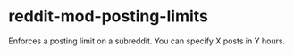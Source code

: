 # reddit-mod-posting-limits
Enforces a posting limit on a subreddit. You can specify X posts in Y hours.
